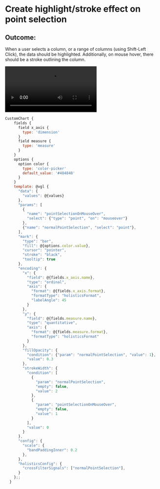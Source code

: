 # Create highlight/stroke effect on point selection

## Outcome: 

When a user selects a column, or a range of columns (using Shift-Left Click), the data should be highlighted. Additionally, on mouse hover, there should be a stroke outlining the column.

![](https://cdn.holistics.io/custom-chart-library/interactive-charts/highlight-effect-on-point-selection.mov)


```javascript
CustomChart {
    fields {
      field x_axis {
        type: 'dimension'
      }
      field measure {
        type: 'measure'
      }
    }
    options {
      option color {
        type: 'color-picker'
        default_value: '#484848'
      }
    }
    template: @vgl {
      "data": {
        "values": @{values}
      },
      "params": [
        {
          "name": "pointSelectionOnMouseOver",
          "select": {"type": "point", "on": "mouseover"}
        },
        {"name": "normalPointSelection", "select": "point"},
      ],
      "mark": {
        "type": "bar",
        "fill": @{options.color.value},
        "cursor": "pointer",
        "stroke": "black",
        "tooltip": true
      },
      "encoding": {
        "x": {
          "field": @{fields.x_axis.name},
          "type": "ordinal",
          "axis": {
            "format": @{fields.x_axis.format},
            "formatType": "holisticsFormat",
            "labelAngle": 45
          }
        },
        "y": {
          "field": @{fields.measure.name},
          "type": "quantitative",
          "axis": {
            "format": @{fields.measure.format},
            "formatType": "holisticsFormat"
          }
        },
        "fillOpacity": {
          "condition": {"param": "normalPointSelection", "value": 1},
          "value": 0.3
        },
        "strokeWidth": {
          "condition": [
            {
              "param": "normalPointSelection",
              "empty": false,
              "value": 2
            },
            {
              "param": "pointSelectionOnMouseOver",
              "empty": false,
              "value": 1
            }
          ],
          "value": 0
        }
      },
      "config": {
        "scale": {
          "bandPaddingInner": 0.2
        },
      },
      "holisticsConfig": {
        "crossFilterSignals": ["normalPointSelection"],
      }
    };;
  }
```
